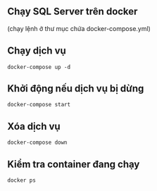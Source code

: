 ## Chạy SQL Server trên docker
(chạy lệnh ở thư mục chứa docker-compose.yml)
## Chạy dịch vụ
```
docker-compose up -d
```
## Khởi động nếu dịch vụ bị dừng
```
docker-compose start
```
## Xóa dịch vụ
```
docker-compose down
```
## Kiểm tra container đang chạy
```
docker ps
```